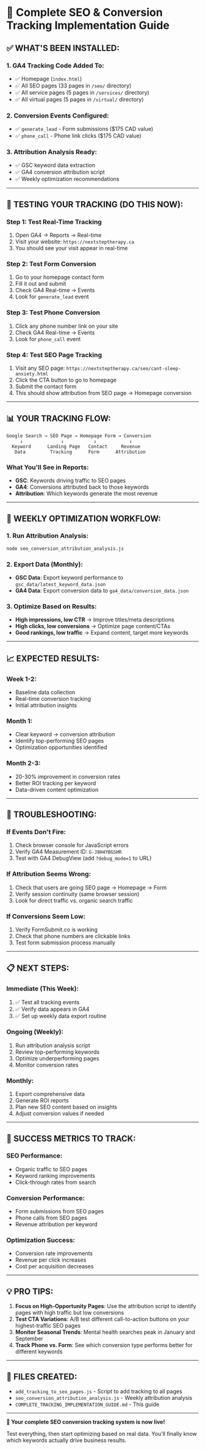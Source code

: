 # 🎯 Complete SEO & Conversion Tracking Implementation Guide

## ✅ **WHAT'S BEEN INSTALLED:**

### **1. GA4 Tracking Code Added To:**
- ✅ Homepage (`index.html`)
- ✅ All SEO pages (33 pages in `/seo/` directory)
- ✅ All service pages (5 pages in `/services/` directory)  
- ✅ All virtual pages (5 pages in `/virtual/` directory)

### **2. Conversion Events Configured:**
- ✅ `generate_lead` - Form submissions ($175 CAD value)
- ✅ `phone_call` - Phone link clicks ($175 CAD value)

### **3. Attribution Analysis Ready:**
- ✅ GSC keyword data extraction
- ✅ GA4 conversion attribution script
- ✅ Weekly optimization recommendations

---

## 🧪 **TESTING YOUR TRACKING (DO THIS NOW):**

### **Step 1: Test Real-Time Tracking**
1. Open GA4 → Reports → Real-time
2. Visit your website: `https://nextsteptherapy.ca`
3. You should see your visit appear in real-time

### **Step 2: Test Form Conversion**
1. Go to your homepage contact form
2. Fill it out and submit
3. Check GA4 Real-time → Events
4. Look for `generate_lead` event

### **Step 3: Test Phone Conversion**
1. Click any phone number link on your site
2. Check GA4 Real-time → Events  
3. Look for `phone_call` event

### **Step 4: Test SEO Page Tracking**
1. Visit any SEO page: `https://nextsteptherapy.ca/seo/cant-sleep-anxiety.html`
2. Click the CTA button to go to homepage
3. Submit the contact form
4. This should show attribution from SEO page → Homepage conversion

---

## 📊 **YOUR TRACKING FLOW:**

```
Google Search → SEO Page → Homepage Form → Conversion
     ↓              ↓           ↓            ↓
  Keyword      Landing Page   Contact     Revenue
   Data         Tracking      Form      Attribution
```

### **What You'll See in Reports:**
- **GSC**: Keywords driving traffic to SEO pages
- **GA4**: Conversions attributed back to those keywords
- **Attribution**: Which keywords generate the most revenue

---

## 🔄 **WEEKLY OPTIMIZATION WORKFLOW:**

### **1. Run Attribution Analysis:**
```bash
node seo_conversion_attribution_analysis.js
```

### **2. Export Data (Monthly):**
- **GSC Data**: Export keyword performance to `gsc_data/latest_keyword_data.json`
- **GA4 Data**: Export conversion data to `ga4_data/conversion_data.json`

### **3. Optimize Based on Results:**
- **High impressions, low CTR** → Improve titles/meta descriptions
- **High clicks, low conversions** → Optimize page content/CTAs
- **Good rankings, low traffic** → Expand content, target more keywords

---

## 📈 **EXPECTED RESULTS:**

### **Week 1-2:**
- Baseline data collection
- Real-time conversion tracking
- Initial attribution insights

### **Month 1:**
- Clear keyword → conversion attribution
- Identify top-performing SEO pages
- Optimization opportunities identified

### **Month 2-3:**
- 20-30% improvement in conversion rates
- Better ROI tracking per keyword
- Data-driven content optimization

---

## 🚨 **TROUBLESHOOTING:**

### **If Events Don't Fire:**
1. Check browser console for JavaScript errors
2. Verify GA4 Measurement ID: `G-J8H4YBGSHR`
3. Test with GA4 DebugView (add `?debug_mode=1` to URL)

### **If Attribution Seems Wrong:**
1. Check that users are going SEO page → Homepage → Form
2. Verify session continuity (same browser session)
3. Look for direct traffic vs. organic search traffic

### **If Conversions Seem Low:**
1. Verify FormSubmit.co is working
2. Check that phone numbers are clickable links
3. Test form submission process manually

---

## 📋 **NEXT STEPS:**

### **Immediate (This Week):**
1. ✅ Test all tracking events
2. ✅ Verify data appears in GA4
3. ✅ Set up weekly data export routine

### **Ongoing (Weekly):**
1. Run attribution analysis script
2. Review top-performing keywords
3. Optimize underperforming pages
4. Monitor conversion rates

### **Monthly:**
1. Export comprehensive data
2. Generate ROI reports
3. Plan new SEO content based on insights
4. Adjust conversion values if needed

---

## 🎯 **SUCCESS METRICS TO TRACK:**

### **SEO Performance:**
- Organic traffic to SEO pages
- Keyword ranking improvements
- Click-through rates from search

### **Conversion Performance:**
- Form submissions from SEO pages
- Phone calls from SEO pages
- Revenue attribution per keyword

### **Optimization Success:**
- Conversion rate improvements
- Revenue per click increases
- Cost per acquisition decreases

---

## 💡 **PRO TIPS:**

1. **Focus on High-Opportunity Pages**: Use the attribution script to identify pages with high traffic but low conversions
2. **Test CTA Variations**: A/B test different call-to-action buttons on your highest-traffic SEO pages
3. **Monitor Seasonal Trends**: Mental health searches peak in January and September
4. **Track Phone vs. Form**: See which conversion type performs better for different keywords

---

## 🔧 **FILES CREATED:**

- `add_tracking_to_seo_pages.js` - Script to add tracking to all pages
- `seo_conversion_attribution_analysis.js` - Weekly attribution analysis
- `COMPLETE_TRACKING_IMPLEMENTATION_GUIDE.md` - This guide

---

**🎉 Your complete SEO conversion tracking system is now live!**

Test everything, then start optimizing based on real data. You'll finally know which keywords actually drive business results.
